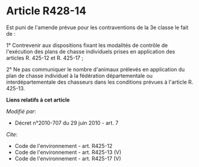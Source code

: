 # Article R428-14

Est puni de l'amende prévue pour les contraventions de la 3e classe le fait de : 

1° Contrevenir aux dispositions fixant les modalités de contrôle de l'exécution des plans de chasse individuels prises en
application des articles R. 425-12 et R. 425-17 ; 

2° Ne pas communiquer le nombre d'animaux prélevés en application du plan de chasse individuel à la fédération départementale
ou interdépartementale des chasseurs dans les conditions prévues à l'article R. 425-13.

**Liens relatifs à cet article**

_Modifié par_:

  - Décret n°2010-707 du 29 juin 2010 - art. 7

_Cite_:

  - Code de l'environnement - art. R425-12
  - Code de l'environnement - art. R425-13 (V)
  - Code de l'environnement - art. R425-17 (V)
